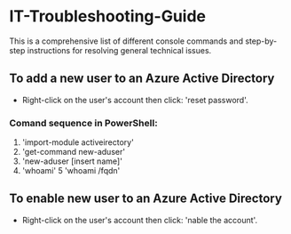 # IT-Troubleshooting-Guide
This is a comprehensive list of different console commands and step-by-step instructions for resolving general technical issues.

## To add a new user to an Azure Active Directory
* Right-click on the user's account then click: 'reset password'.
### Comand sequence in PowerShell:
1. 'import-module activeirectory'
2. 'get-command new-aduser'
3. 'new-aduser [insert name]'
4. 'whoami'
5 'whoami /fqdn'
## To enable new user to an Azure Active Directory
* Right-click on the user's account then click: 'nable the account'.
